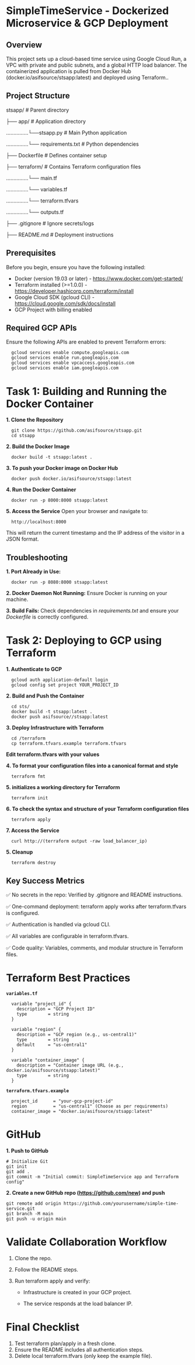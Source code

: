 # SimpleTimeService - Dockerized Microservice & GCP Deployment

## Overview
This project sets up a cloud-based time service using Google Cloud Run, a VPC with private and public subnets, and a global HTTP load balancer. The containerized application is pulled from Docker Hub (docker.io/asifsource/stsapp:latest) and deployed using Terraform..

## Project Structure
stsapp/  # Parent directory

├── app/  # Application directory

...............└──stsapp.py  # Main Python application

...............└── requirements.txt  # Python dependencies

├── Dockerfile  # Defines container setup

├── terraform/  # Contains Terraform configuration files
    
...............└── main.tf
    
...............└── variables.tf
    
...............└── terraform.tfvars
    
...............└── outputs.tf

├── .gitignore            # Ignore secrets/logs

├── README.md             # Deployment instructions

## Prerequisites

Before you begin, ensure you have the following installed:

* Docker (version 19.03 or later) - https://www.docker.com/get-started/
* Terraform installed (>=1.0.0) - https://developer.hashicorp.com/terraform/install
* Google Cloud SDK (gcloud CLI) - https://cloud.google.com/sdk/docs/install
* GCP Project with billing enabled

## Required GCP APIs

Ensure the following APIs are enabled to prevent Terraform errors:
    
      gcloud services enable compute.googleapis.com 
      gcloud services enable run.googleapis.com 
      gcloud services enable vpcaccess.googleapis.com 
      gcloud services enable iam.googleapis.com


# Task 1: Building and Running the Docker Container

**1. Clone the Repository**
   
      git clone https://github.com/asifsource/stsapp.git
      cd stsapp

**2. Build the Docker Image** 
   
      docker build -t stsapp:latest .

**3. To push your Docker image on Docker Hub**
   
      docker push docker.io/asifsource/stsapp:latest

**4. Run the Docker Container**
   
      docker run -p 8000:8000 stsapp:latest

**5. Access the Service**
   Open your browser and navigate to:
      
      http://localhost:8000

This will return the current timestamp and the IP address of the visitor in a JSON format.

## Troubleshooting

**1. Port Already in Use:**
   
      docker run -p 8080:8000 stsapp:latest

**2. Docker Daemon Not Running:** Ensure Docker is running on your machine.


**3. Build Fails:** Check dependencies in *requirements.txt* and ensure your *Dockerfile* is correctly configured.


# Task 2: Deploying to GCP using Terraform


**1. Authenticate to GCP**
   
      gcloud auth application-default login
      gcloud config set project YOUR_PROJECT_ID

**2. Build and Push the Container**
   
      cd sts/
      docker build -t stsapp:latest . 
      docker push asifsource//stsapp:latest

**3. Deploy Infrastructure with Terraform**
   
      cd /terraform
      cp terraform.tfvars.example terraform.tfvars

**Edit terraform.tfvars with your values**

**4. To format your configuration files into a canonical format and style**
      
      terraform fmt

**5. initializes a working directory for Terraform**
      
      terraform init

**6. To check the syntax and structure of your Terraform configuration files**
      
      terraform apply

**7. Access the Service**
   
      curl http://(terraform output -raw load_balancer_ip)

**5. Cleanup**
   
      terraform destroy 


## Key Success Metrics

✅ No secrets in the repo: Verified by .gitignore and README instructions.

✅ One-command deployment: terraform apply works after terraform.tfvars is configured.

✅ Authentication is handled via gcloud CLI.

✅ All variables are configurable in terraform.tfvars.

✅ Code quality: Variables, comments, and modular structure in Terraform files.


# Terraform Best Practices

**`variables.tf`**
   
      variable "project_id" {
        description = "GCP Project ID"
        type        = string
      }

      variable "region" {
        description = "GCP region (e.g., us-central1)"
        type        = string
        default     = "us-central1"
      }

      variable "container_image" {
        description = "Container image URL (e.g., docker.io/asifsource/stsapp:latest)"
        type        = string
      }


**`terraform.tfvars.example`**
   
      project_id      = "your-gcp-project-id"
      region          = "us-central1" (Choose as per requirements)
      container_image = "docker.io/asifsource/stsapp:latest"

# GitHub

**1. Push to GitHub**

    # Initialize Git
    git init
    git add .
    git commit -m "Initial commit: SimpleTimeService app and Terraform config"

**2. Create a new GitHub repo (https://github.com/new) and push**
    
    git remote add origin https://github.com/yourusername/simple-time-service.git
    git branch -M main
    git push -u origin main

# Validate Collaboration Workflow

1. Clone the repo.
2. Follow the README steps.
3. Run terraform apply and verify:

   * Infrastructure is created in your GCP project.
   
   * The service responds at the load balancer IP.

# Final Checklist

1. Test terraform plan/apply in a fresh clone.
2. Ensure the README includes all authentication steps.
3. Delete local terraform.tfvars (only keep the example file).  
